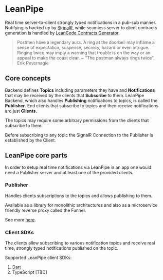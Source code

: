 # LeanPipe

Real time server-to-client strongly typed notifications in a pub-sub manner.
Notifying is backed up by [SignalR](https://dotnet.microsoft.com/en-us/apps/aspnet/signalr), while seamless server to client contracts generation is handled by [LeanCode Contracts Generator](https://github.com/leancodepl/contractsgenerator).

> Postmen have a legendary aura. A ring at the doorbell may inflame a sense of expectation, suspense, secrecy, hazard or even intrigue. Ringing twice may imply a warning that trouble is on the way or an appeal to make the coast clear. ~ "The postman always rings twice", Erik Pevernagie

## Core concepts

Backend defines **Topics** including parameters they have and **Notifications** that may be received by the clients that **Subscribe** to them.
LeanPipe Backend, which also handles **Publishing** notifications to topics, is called the **Publisher**.
End clients that subscribe to topics and then receive notifications are just **Clients**.

The topics may require some arbitrary permissions from the clients that subscribe to them.

Before subscribing to any topic the SignalR Connection to the Publisher is established by the Client.

## LeanPipe core parts

In order to setup real time notifications via LeanPipe in an app one would need a Publisher server and at least one of the provided clients.

### Publisher

Handles clients subscriptions to the topics and allows publishing to them.

Available as a library for monolithic architectures and also as a microservice friendly reverse proxy called the Funnel.

See more [here](publisher/README.md).

### Client SDKs

The clients allow subscribing to various notification topics and receive real time, strongly typed notifications published on the topic.

Supported LeanPipe client SDKs:

1. [Dart](dart/README.md)
2. TypeScript [TBD]
